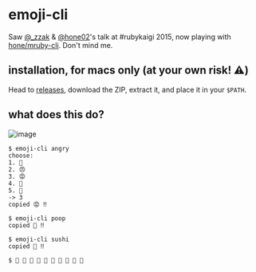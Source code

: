 # emoji-cli

Saw [@_zzak](https://twitter.com/_zzak) & [@hone02](https://twitter.com/hone02)'s talk at #rubykaigi 2015, now playing with [hone/mruby-cli](https://github.com/hone/mruby-cli). Don't mind me.

## installation, for macs only (at your own risk! :warning:)

Head to [releases](https://github.com/muan/emoji-cli/releases), download the ZIP, extract it, and place it in your `$PATH`.

## what does this do?

![image](https://cloud.githubusercontent.com/assets/1153134/11766088/a080f2d6-a1b9-11e5-8033-b80c028ad9f8.png)

```
$ emoji-cli angry
choose:
1. 👿
2. 😠
3. 😡
4. 👊
5. 💢
-> 3
copied 😡 ‼️

$ emoji-cli poop
copied 💩 ‼️

$ emoji-cli sushi
copied 🍣 ‼️

$ 🍣 🍣 🍣 🍣 🍣 🍣 🍣 🍣 🍣 🍣
```
